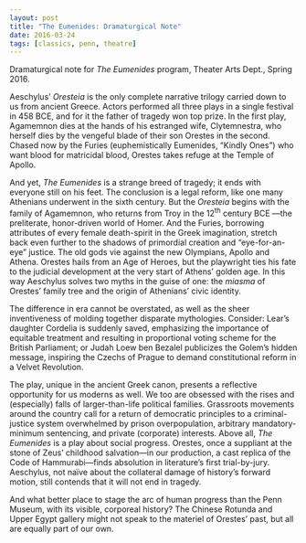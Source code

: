 ```yaml
---
layout: post
title: "The Eumenides: Dramaturgical Note"
date: 2016-03-24
tags: [classics, penn, theatre]
---
```


Dramaturgical note for *The Eumenides* program, Theater Arts Dept., Spring 2016.

Aeschylus’ *Oresteia* is the only complete narrative trilogy carried
down to us from ancient Greece. Actors performed all three plays in a
single festival in 458 BCE, and for it the father of tragedy won top
prize. In the first play, Agamemnon dies at the hands of his estranged
wife, Clytemnestra, who herself dies by the vengeful blade of their son
Orestes in the second. Chased now by the Furies (euphemistically
Eumenides, “Kindly Ones”) who want blood for matricidal blood, Orestes
takes refuge at the Temple of Apollo.

And yet, *The Eumenides* is a strange breed of tragedy; it ends with
everyone still on his feet. The conclusion is a legal reform, like one
many Athenians underwent in the sixth century. But the *Oresteia* begins
with the family of Agamemnon, who returns from Troy in the 12<sup>th</sup>
century BCE —the preliterate, honor-driven world of Homer. And the
Furies, borrowing attributes of every female death-spirit in the Greek
imagination, stretch back even further to the shadows of primordial
creation and “eye-for-an-eye” justice. The old gods vie against the new
Olympians, Apollo and Athena. Orestes hails from an Age of Heroes, but
the playwright ties his fate to the judicial development at the very
start of Athens’ golden age. In this way Aeschylus solves two myths in
the guise of one: the *miasma* of Orestes’ family tree and the origin of
Athenians’ civic identity.

The difference in era cannot be overstated, as well as the sheer
inventiveness of molding together disparate mythologies. Consider:
Lear’s daughter Cordelia is suddenly saved, emphasizing the importance
of equitable treatment and resulting in proportional voting scheme for
the British Parliament; or Judah Loew ben Bezalel publicizes the Golem’s
hidden message, inspiring the Czechs of Prague to demand constitutional
reform in a Velvet Revolution.

The play, unique in the ancient Greek canon, presents a reflective
opportunity for us moderns as well. We too are obsessed with the rises
and (especially) falls of larger-than-life political families.
Grassroots movements around the country call for a return of democratic
principles to a criminal-justice system overwhelmed by prison
overpopulation, arbitrary mandatory-minimum sentencing, and private
(corporate) interests. Above all, *The Eumenides* is a play about social
progress. Orestes, once a suppliant at the stone of Zeus’ childhood
salvation—in our production, a cast replica of the Code of
Hammurabi—finds absolution in literature’s first trial-by-jury.
Aeschylus, not naïve about the collateral damage of history’s forward
motion, still contends that it will not end in tragedy.

And what better place to stage the arc of human progress than the Penn
Museum, with its visible, corporeal history? The Chinese Rotunda and
Upper Egypt gallery might not speak to the materiel of Orestes’ past,
but all are equally part of our own.
